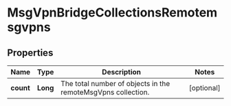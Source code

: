 
# MsgVpnBridgeCollectionsRemotemsgvpns

## Properties
Name | Type | Description | Notes
------------ | ------------- | ------------- | -------------
**count** | **Long** | The total number of objects in the remoteMsgVpns collection. |  [optional]



